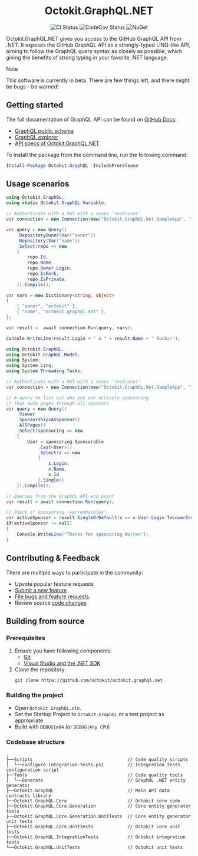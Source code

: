 <h1 align="center">Octokit.GraphQL.NET</h1>

<p align="center">
  <a style="text-decoration:none" href="https://github.com/octokit/octokit.graphql.net/actions/workflows/dotnetcore.yml">
    <img src="https://github.com/octokit/octokit.graphql.net/actions/workflows/dotnetcore.yml/badge.svg" alt="CI Status" /></a>
  <a style="text-decoration:none" href="https://codecov.io/gh/octokit/octokit.graphql.net">
    <img src="https://codecov.io/gh/octokit/octokit.graphql.net/branch/main/graph/badge.svg" alt="CodeCov Status" /></a>
  <a style="text-decoration:none" href="https://www.nuget.org/packages/Octokit.GraphQL">
    <img src="http://img.shields.io/nuget/v/Octokit.GraphQL.svg" alt="NuGet" /></a>
</p>

Octokit.GraphQL.NET gives you access to the GitHub GraphQL API from .NET. It exposes the GitHub GraphQL API as a strongly-typed LINQ-like API, aiming to follow the GraphQL query syntax as closely as possible, which giving the benefits of strong typing in your favorite .NET language.

> [!NOTE]
> This software is currently in beta. There are few things left, and there might be bugs - be warned!

## Getting started

The full documentation of GraphQL API can be found on [GitHub Docs](https://docs.github.com/graphql/overview):

- [GraphQL public schema](https://docs.github.com/graphql/overview/public-schema)
- [GraphQL explorer](https://docs.github.com/graphql/overview/explorer)
- [API specs of Octokit.GraphQL.NET](https://github.com/octokit/octokit.graphql.net/tree/main/docs)

To install the package from the command line, run the following command:

```ps1
Install-Package Octokit.GraphQL -IncludePrerelease
```

## Usage scenarios

```cs
using Octokit.GraphQL;
using static Octokit.GraphQL.Variable;

// Authenticate with a PAT with a scope 'read:user'
var connection = new Connection(new("Octokit.GraphQL.Net.SampleApp", "1.0"), "LOGGED_IN_GITHUB_USER_TOKEN");

var query = new Query()
    .RepositoryOwner(Var("owner"))
    .Repository(Var("name"))
    .Select(repo => new
    {
        repo.Id,
        repo.Name,
        repo.Owner.Login,
        repo.IsFork,
        repo.IsPrivate,
    }).Compile();

var vars = new Dictionary<string, object>
{
    { "owner", "octokit" },
    { "name", "octokit.graphql.net" },
};

var result =  await connection.Run(query, vars);

Console.WriteLine(result.Login + " & " + result.Name + " Rocks!");
```

```cs
using Octokit.GraphQL;
using Octokit.GraphQL.Model;
using System;
using System.Linq;
using System.Threading.Tasks;

// Authenticate with a PAT with a scope 'read:user'
var connection = new Connection(new("Octokit.GraphQL.Net.SampleApp", "1.0"), "LOGGED_IN_GITHUB_USER_TOKEN");

// A query to list out who you are actively sponsoring
// That auto pages through all sponsors
var query = new Query()
    .Viewer
    .SponsorshipsAsSponsor()
    .AllPages()
    .Select(sponsoring => new
    {
        User = sponsoring.Sponsorable
            .Cast<User>()
            .Select(x => new
            {
                x.Login,
                x.Name,
                x.Id
            }.Single()
    }).Compile();

// Queries from the GraphQL API end point
var result = await connection.Run(query);

// Check if sponsoring 'warrenbuckley'
var activeSponsor = result.SingleOrDefault(x => x.User.Login.ToLowerInvariant() == "warrenbuckley");
if(activeSponsor != null)
{
    Console.WriteLine("Thanks for sponsoring Warren");
}
```

## Contributing & Feedback

There are multiple ways to participate in the community:

- Upvote popular feature requests
- [Submit a new feature](https://github.com/octokit/octokit.graphql.net/pulls)
- [File bugs and feature requests](https://github.com/octokit/octokit.graphql.net/issues/new/choose).
- Review source [code changes](https://github.com/octokit/octokit.graphql.net/commits)

## Building from source

### Prerequisites

1. Ensure you have following components:
    - [Git](https://git-scm.com/)
    - [Visual Studio and the .NET SDK](https://visualstudio.microsoft.com/vs/)
2. Clone the repository:
    ```git
    git clone https://github.com/octokit/octokit.graphql.net
    ```

### Building the project

- Open `Octokit.GraphQL.sln`.
- Set the Startup Project to  `Octokit.GraphQL` or a test project as appropriate
- Build with `DEBUG|x64` (or `DEBUG|Any CPU`)

### Codebase structure

```
.
├──Scripts                                    // Code quality scripts
│  └──configure-integration-tests.ps1         // Integration tests configuration script
├──Tools                                      // Code quality tools
│  └──Generate                                // GraphQL .NET entity generator
├──Octokit.GraphQL                            // Main API data contracts library
├──Octokit.GraphQL.Core                       // Octokit core code
├──Octokit.GraphQL.Core.Generation            // Core entity generator tools
├──Octokit.GraphQL.Core.Generation.UnitTests  // Core entity generator unit tests
├──Octokit.GraphQL.Core.UnitTests             // Octokit core unit tests
├──Octokit.GraphQL.IntegrationTests           // Octokit integration tests
└──Octokit.GraphQL.UnitTests                  // Octokit unit tests
```
